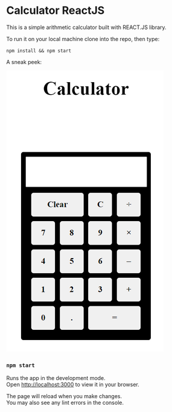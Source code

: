 # Calculator ReactJS

This is a simple arithmetic calculator built with REACT.JS library. 


To run it on your local machine clone into the repo, then type: 

    npm install && npm start
    
    
A sneak peek:

![alt react-calculator-simple](https://github.com/Latesh69/Calculator/blob/214101a9fe5ef8e9769f0cfc1152f8a73c4c5b20/Calculator%20Using%20React/my-react-app/Calci.png)

### `npm start`

Runs the app in the development mode.\
Open [http://localhost:3000](http://localhost:3000) to view it in your browser.

The page will reload when you make changes.\
You may also see any lint errors in the console.
